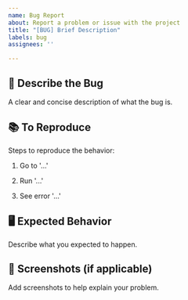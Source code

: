 ```yaml
---
name: Bug Report
about: Report a problem or issue with the project
title: "[BUG] Brief Description"
labels: bug
assignees: ''

---
```


## 🐞 Describe the Bug

A clear and concise description of what the bug is.

## 📚 To Reproduce

Steps to reproduce the behavior:

1. Go to '...'

2. Run '...'

3. See error '...'

## 🖥️ Expected Behavior

Describe what you expected to happen.

## 📸 Screenshots (if applicable)

Add screenshots to help explain your problem.